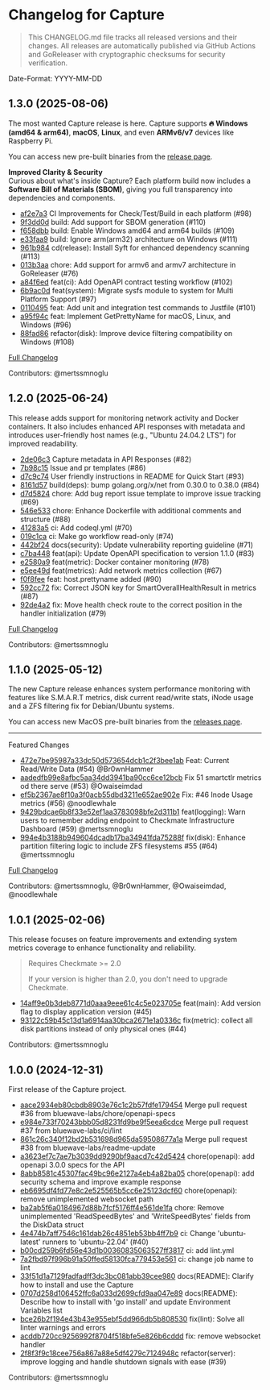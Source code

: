 # Changelog for Capture

> This CHANGELOG.md file tracks all released versions and their changes. All releases are automatically published via GitHub Actions and GoReleaser with cryptographic checksums for security verification.

Date-Format: YYYY-MM-DD

## 1.3.0 (2025-08-06)

The most wanted Capture release is here.
Capture supports **🔥 Windows (amd64 & arm64)**, **macOS**, **Linux**, and even **ARMv6/v7** devices like Raspberry Pi.

You can access new pre-built binaries from the [release page](https://github.com/bluewave-labs/capture/releases/tag/v1.3.0).

**Improved Clarity & Security**  
Curious about what's inside Capture? Each platform build now includes a **Software Bill of Materials (SBOM)**, giving you full transparency into dependencies and components.

- [af2e7a3](https://github.com/bluewave-labs/capture/commit/af2e7a329e6cf74d700a8d10c70cdc5189598ebf) CI Improvements for Check/Test/Build in each platform (#98)
- [9f3dd0d](https://github.com/bluewave-labs/capture/commit/9f3dd0d6b9793d26a1200e4dff43e08873b97bfd) build: Add support for SBOM generation (#110)
- [f658dbb](https://github.com/bluewave-labs/capture/commit/f658dbb945fbef0e59a9fa03689bc35046f5771f) build: Enable Windows amd64 and arm64 builds (#109)
- [e33faa9](https://github.com/bluewave-labs/capture/commit/e33faa9e6f7cb167db38a30637b25f423a5021bd) build: Ignore arm(arm32) architecture on Windows (#111)
- [961b984](https://github.com/bluewave-labs/capture/commit/961b9848e2cb35c99c8202ac5ffaf69e19cf6ce1) cd(release): Install Syft for enhanced dependency scanning (#113)
- [013b3aa](https://github.com/bluewave-labs/capture/commit/013b3aa3abe8e6f096d79ffc322d531fd32127d2) chore: Add support for armv6 and armv7 architecture in GoReleaser (#76)
- [a84f6ed](https://github.com/bluewave-labs/capture/commit/a84f6edaef782743c6a866b8ca3e763c697e58d1) feat(ci): Add OpenAPI contract testing workflow (#102)
- [6b9ac0d](https://github.com/bluewave-labs/capture/commit/6b9ac0dfb5a3820534dd096bf4db2ea2b0ce7215) feat(system): Migrate sysfs module to system for Multi Platform Support (#97)
- [0110495](https://github.com/bluewave-labs/capture/commit/01104959f648453be1affadf0cd684c468e2fcb1) feat: Add unit and integration test commands to Justfile (#101)
- [a95f94c](https://github.com/bluewave-labs/capture/commit/a95f94c61072659f0784017cad434cac3622a9bc) feat: Implement GetPrettyName for macOS, Linux, and Windows (#96)
- [88fad86](https://github.com/bluewave-labs/capture/commit/88fad86171529d615864aeb29833e0f2f582c177) refactor(disk): Improve device filtering compatibility on Windows (#108)

[Full Changelog](https://github.com/bluewave-labs/capture/compare/v1.2.0...v1.3.0)

Contributors: @mertssmnoglu

## 1.2.0 (2025-06-24)

This release adds support for monitoring network activity and Docker containers. It also includes enhanced API responses with metadata and introduces user-friendly host names (e.g., "Ubuntu 24.04.2 LTS") for improved readability.

- [2de06c3](https://github.com/bluewave-labs/capture/commit/2de06c3cf9acca167d05c6fde52c9c0177dbd6ee) Capture metadata in API Responses (#82)
- [7b98c15](https://github.com/bluewave-labs/capture/commit/7b98c15dfe2ee3feff8f55ba227e44f34f2da686) Issue and pr templates (#86)
- [d7c9c74](https://github.com/bluewave-labs/capture/commit/d7c9c747767fcdb644a3e4d2dc6d0cc6ba9eb9e6) User friendly instructions in README for Quick Start (#93)
- [8161d57](https://github.com/bluewave-labs/capture/commit/8161d57102ee576ab462159acd135a422599048e) build(deps): bump golang.org/x/net from 0.30.0 to 0.38.0 (#84)
- [d7d5824](https://github.com/bluewave-labs/capture/commit/d7d5824c2d53990077ba642777a78c0ed4f5cc10) chore: Add bug report issue template to improve issue tracking (#69)
- [546e533](https://github.com/bluewave-labs/capture/commit/546e533e58342ee8051a0a59a7c9b966a8453cc5) chore: Enhance Dockerfile with additional comments and structure (#88)
- [41283a5](https://github.com/bluewave-labs/capture/commit/41283a5299a3f688b8d354dedb8a275092ccb042) ci: Add codeql.yml (#70)
- [019c1ca](https://github.com/bluewave-labs/capture/commit/019c1ca41fc93f9821f6a297fda84e26efc64d7f) ci: Make go workflow read-only (#74)
- [442bf24](https://github.com/bluewave-labs/capture/commit/442bf24ba9ea6da7a9b24abdbb2763a352707055) docs(security): Update vulnerability reporting guideline (#71)
- [c7ba448](https://github.com/bluewave-labs/capture/commit/c7ba4486c90b577d27afac13d37b9de0036b3b71) feat(api): Update OpenAPI specification to version 1.1.0 (#83)
- [e2580a9](https://github.com/bluewave-labs/capture/commit/e2580a9fc131224382255b1d2053ef7323d163a9) feat(metric): Docker container monitoring (#78)
- [e5ee49d](https://github.com/bluewave-labs/capture/commit/e5ee49d4a5ffdaa2eb82017e65fd7729ab403879) feat(metrics): Add network metrics collection (#67)
- [f0f8fee](https://github.com/bluewave-labs/capture/commit/f0f8fee5fe32d32790b4793e4dd430086f66e0d8) feat: host.prettyname added (#90)
- [592cc72](https://github.com/bluewave-labs/capture/commit/592cc722f8f4c48f1315687eb86007f50814c67a) fix: Correct JSON key for SmartOverallHealthResult in metrics (#87)
- [92de4a2](https://github.com/bluewave-labs/capture/commit/92de4a2aa2582d06ad316b1646450248b3a51d53) fix: Move health check route to the correct position in the handler initialization (#79)

[Full Changelog](https://github.com/bluewave-labs/capture/compare/v1.1.0...v1.2.0)

Contributors: @mertssmnoglu

## 1.1.0 (2025-05-12)

The new Capture release enhances system performance monitoring with features like S.M.A.R.T metrics, disk current read/write stats, iNode usage and a ZFS filtering fix for Debian/Ubuntu systems.

You can access new MacOS pre-built binaries from the [releases page](https://github.com/bluewave-labs/capture/releases).

---

Featured Changes

- [472e7be95987a33dc50d573654dcb1c2f3bee1ab](https://github.com/bluewave-labs/capture/commit/472e7be95987a33dc50d573654dcb1c2f3bee1ab) Feat: Current Read/Write Data (#54) @Br0wnHammer
- [aadedfb99e8afbc5aa34dd3941ba90cc6ce12bcb](https://github.com/bluewave-labs/capture/commit/aadedfb99e8afbc5aa34dd3941ba90cc6ce12bcb) Fix 51 smartctlr metrics od there serve (#53) @Owaiseimdad
- [ef5b2367ae8f10a3f0acb55dbd3211e652ae902e](https://github.com/bluewave-labs/capture/commit/ef5b2367ae8f10a3f0acb55dbd3211e652ae902e) Fix: #46 Inode Usage metrics (#56) @noodlewhale
- [9429bdcae6b8f33e52ef1aa3783098bfe2d311b1](https://github.com/bluewave-labs/capture/commit/9429bdcae6b8f33e52ef1aa3783098bfe2d311b1) feat(logging): Warn users to remember adding endpoint to Checkmate Infrastructure Dashboard (#59) @mertssmnoglu
- [994e4b3188b949604dcadb17ba34941fda75288f](https://github.com/bluewave-labs/capture/commit/994e4b3188b949604dcadb17ba34941fda75288f) fix(disk): Enhance partition filtering logic to include ZFS filesystems #55 (#64) @mertssmnoglu

[Full Changelog](https://github.com/bluewave-labs/capture/compare/v1.0.1...994e4b3188b949604dcadb17ba34941fda75288f)

Contributors: @mertssmnoglu, @Br0wnHammer, @Owaiseimdad, @noodlewhale

## 1.0.1 (2025-02-06)

This release focuses on feature improvements and extending system metrics coverage to enhance functionality and reliability.

> Requires Checkmate >= 2.0
>
> If your version is higher than 2.0, you don't need to upgrade Checkmate.

- [14aff9e0b3deb8771d0aaa9eee61c4c5e023705e](https://github.com/bluewave-labs/capture/commit/14aff9e0b3deb8771d0aaa9eee61c4c5e023705e) feat(main): Add version flag to display application version (#45)
- [93122c59b45c13d1a6914aa30bca2671e1a0336c](https://github.com/bluewave-labs/capture/commit/93122c59b45c13d1a6914aa30bca2671e1a0336c) fix(metric): collect all disk partitions instead of only physical ones (#44)

Contributors: @mertssmnoglu

## 1.0.0 (2024-12-31)

First release of the Capture project.

- [aace2934eb80cbdb8903e76c1c2b57fdfe179454](https://github.com/bluewave-labs/capture/commit/aace2934eb80cbdb8903e76c1c2b57fdfe179454) Merge pull request #36 from bluewave-labs/chore/openapi-specs
- [e984e733f70243bbb05d8231fd9be9f5eea6cdce](https://github.com/bluewave-labs/capture/commit/e984e733f70243bbb05d8231fd9be9f5eea6cdce) Merge pull request #37 from bluewave-labs/ci/lint
- [861c26c340f12bd2b531698d965da59508677a1a](https://github.com/bluewave-labs/capture/commit/861c26c340f12bd2b531698d965da59508677a1a) Merge pull request #38 from bluewave-labs/readme-update
- [a3623ef7c7ae7b3039dd9290bf9aacd7c42d5424](https://github.com/bluewave-labs/capture/commit/a3623ef7c7ae7b3039dd9290bf9aacd7c42d5424) chore(openapi): add openapi 3.0.0 specs for the API
- [8abb8581c45307fac49bc96e2127a4eb4a82ba05](https://github.com/bluewave-labs/capture/commit/8abb8581c45307fac49bc96e2127a4eb4a82ba05) chore(openapi): add security schema and improve example response
- [eb6695df4fd77e8c2e525565b5cc6e25123dcf60](https://github.com/bluewave-labs/capture/commit/eb6695df4fd77e8c2e525565b5cc6e25123dcf60) chore(openapi): remove unimplemented websocket path
- [ba2ab5f6a0184967d88b7fcf5176ff4e561de1fa](https://github.com/bluewave-labs/capture/commit/ba2ab5f6a0184967d88b7fcf5176ff4e561de1fa) chore: Remove unimplemented 'ReadSpeedBytes' and 'WriteSpeedBytes' fields from the DiskData struct
- [4e474b7aff7546c161dab26c4851eb53bb4ff7b9](https://github.com/bluewave-labs/capture/commit/4e474b7aff7546c161dab26c4851eb53bb4ff7b9) ci: Change 'ubuntu-latest' runners to 'ubuntu-22.04' (#40)
- [b00cd259b6fd56e43d1b00360835063527ff3817](https://github.com/bluewave-labs/capture/commit/b00cd259b6fd56e43d1b00360835063527ff3817) ci: add lint.yml
- [7a2fbd97f996b91a50ffed58130fca779453e561](https://github.com/bluewave-labs/capture/commit/7a2fbd97f996b91a50ffed58130fca779453e561) ci: change job name to lint
- [33f51d1a7129fadfadff3dc3bc081abb39cee980](https://github.com/bluewave-labs/capture/commit/33f51d1a7129fadfadff3dc3bc081abb39cee980) docs(README): Clarify how to install and use the Capture
- [0707d258d106452ffc6a033d2699cfd9aa047e89](https://github.com/bluewave-labs/capture/commit/0707d258d106452ffc6a033d2699cfd9aa047e89) docs(README): Describe how to install with 'go install'  and update Environment Variables list
- [bce26b2f194e43b43e955ebf5dd966db5b808530](https://github.com/bluewave-labs/capture/commit/bce26b2f194e43b43e955ebf5dd966db5b808530) fix(lint): Solve all linter warnings and errors
- [acddb720cc9256992f8704f518bfe5e826b6cddd](https://github.com/bluewave-labs/capture/commit/acddb720cc9256992f8704f518bfe5e826b6cddd) fix: remove websocket handler
- [2f8f3f9c18cee756a867a88e5df4279c7124948c](https://github.com/bluewave-labs/capture/commit/2f8f3f9c18cee756a867a88e5df4279c7124948c) refactor(server): improve logging and handle shutdown signals with ease (#39)

Contributors: @mertssmnoglu
